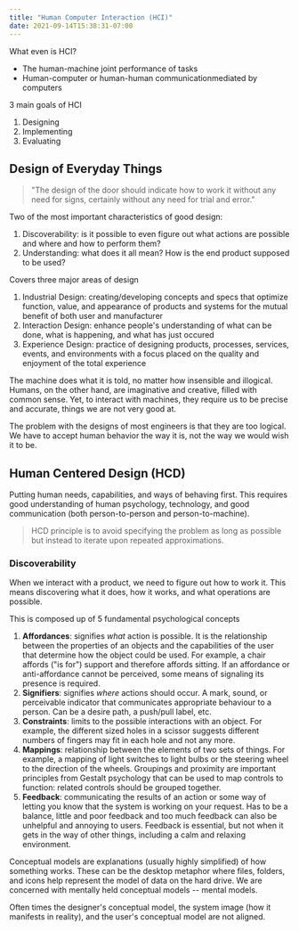 ```yaml
---
title: "Human Computer Interaction (HCI)"
date: 2021-09-14T15:38:31-07:00
---
```


What even is HCI?
* The human-machine joint performance of tasks
* Human-computer or human-human communicationmediated by computers

3 main goals of HCI
1. Designing
2. Implementing
3. Evaluating

## Design of Everyday Things
> "The design of the door should indicate how to work it without any need for signs, certainly without any need for trial and error."

Two of the most important characteristics of good design:
1. Discoverability: is it possible to even figure out what actions are possible and where and how to perform them?
2. Understanding: what does it all mean? How is the end product supposed to be used?

Covers three major areas of design
1. Industrial Design: creating/developing concepts and specs that optimize function, value, and appearance of products and systems for the mutual benefit of both user and manufacturer
2. Interaction Design: enhance people's understanding of what can be done, what is happening, and what has just occured
3. Experience Design: practice of designing products, processes, services, events, and environments with a focus placed on the quality and enjoyment of the total experience

The machine does what it is told, no matter how insensible and illogical. Humans, on the other hand, are imaginative and creative, filled with common sense. Yet, to interact with machines, they require us to be precise and accurate, things we are not very good at.

The problem with the designs of most engineers is that they are too logical. We have to accept human behavior the way it is, not the way we would wish it to be.

## Human Centered Design (HCD)
Putting human needs, capabilities, and ways of behaving first. This requires good understanding of human psychology, technology, and good communication (both person-to-person and person-to-machine).

> HCD principle is to avoid specifying the problem as long as possible but instead to iterate upon repeated approximations.

### Discoverability
When we interact with a product, we need to figure out how to work it. This means discovering what it does, how it works, and what operations are possible.

This is composed up of 5 fundamental psychological concepts
1. **Affordances**:  signifies *what* action is possible. It is the relationship between the properties of an objects and the capabilities of the user that determine how the object could be used. For example, a chair affords ("is for") support and therefore affords sitting. If an affordance or anti-affordance cannot be perceived, some means of signaling its presence is required.
2. **Signifiers**: signifies *where* actions should occur. A mark, sound, or perceivable indicator that communicates appropriate behaviour to a person. Can be a desire path, a push/pull label, etc.
3. **Constraints**: limits to the possible interactions with an object. For example, the different sized holes in a scissor suggests different numbers of fingers may fit in each hole and not any more.
4. **Mappings**: relationship between the elements of two sets of things. For example, a mapping of light switches to light bulbs or the steering wheel to the direction of the wheels. Groupings and proximity are important principles from Gestalt psychology that can be used to map controls to function: related controls should be grouped together. 
5. **Feedback**: communicating the results of an action or some way of letting you know that the system is working on your request. Has to be a balance, little and poor feedback and too much feedback can also be unhelpful and annoying to users. Feedback is essential, but not when it gets in the way of other things, including a calm and relaxing environment.

Conceptual models are explanations (usually highly simplified) of how something works. These can be the desktop metaphor where files, folders, and icons help represent the model of data on the hard drive. We are concerned with mentally held conceptual models -- mental models.

Often times the designer's conceptual model, the system image (how it manifests in reality), and the user's conceptual model are not aligned.